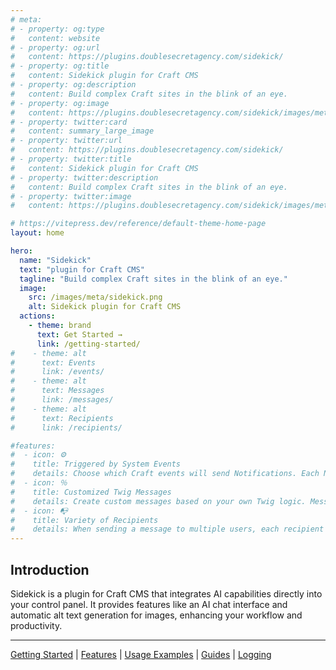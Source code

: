 ```yaml
---
# meta:
# - property: og:type
#   content: website
# - property: og:url
#   content: https://plugins.doublesecretagency.com/sidekick/
# - property: og:title
#   content: Sidekick plugin for Craft CMS
# - property: og:description
#   content: Build complex Craft sites in the blink of an eye.
# - property: og:image
#   content: https://plugins.doublesecretagency.com/sidekick/images/meta/sidekick.png
# - property: twitter:card
#   content: summary_large_image
# - property: twitter:url
#   content: https://plugins.doublesecretagency.com/sidekick/
# - property: twitter:title
#   content: Sidekick plugin for Craft CMS
# - property: twitter:description
#   content: Build complex Craft sites in the blink of an eye.
# - property: twitter:image
#   content: https://plugins.doublesecretagency.com/sidekick/images/meta/sidekick.png

# https://vitepress.dev/reference/default-theme-home-page
layout: home

hero:
  name: "Sidekick"
  text: "plugin for Craft CMS"
  tagline: "Build complex Craft sites in the blink of an eye."
  image:
    src: /images/meta/sidekick.png
    alt: Sidekick plugin for Craft CMS
  actions:
    - theme: brand
      text: Get Started →
      link: /getting-started/
#    - theme: alt
#      text: Events
#      link: /events/
#    - theme: alt
#      text: Messages
#      link: /messages/
#    - theme: alt
#      text: Recipients
#      link: /recipients/

#features:
#  - icon: ⚙️
#    title: Triggered by System Events
#    details: Choose which Craft events will send Notifications. Each Notification can be configured independently.
#  - icon: ％
#    title: Customized Twig Messages
#    details: Create custom messages based on your own Twig logic. Messages can use special variables about the recipient and affected element.
#  - icon: 📭
#    title: Variety of Recipients
#    details: When sending a message to multiple users, each recipient will receive their own personalized copy of the Twig message. 
---
```


## Introduction

Sidekick is a plugin for Craft CMS that integrates AI capabilities directly into your control panel. It provides features like an AI chat interface and automatic alt text generation for images, enhancing your workflow and productivity.

---

[Getting Started](getting-started/index.md) |
[Features](features/index.md) |
[Usage Examples](usage-examples/index.md) |
[Guides](guides/index.md) |
[Logging](logging.md)
